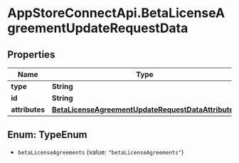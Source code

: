 # AppStoreConnectApi.BetaLicenseAgreementUpdateRequestData

## Properties

Name | Type | Description | Notes
------------ | ------------- | ------------- | -------------
**type** | **String** |  | 
**id** | **String** |  | 
**attributes** | [**BetaLicenseAgreementUpdateRequestDataAttributes**](BetaLicenseAgreementUpdateRequestDataAttributes.md) |  | [optional] 



## Enum: TypeEnum


* `betaLicenseAgreements` (value: `"betaLicenseAgreements"`)




